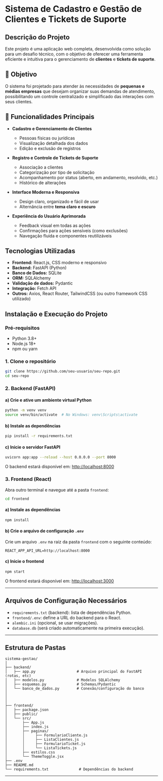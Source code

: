 # Sistema de Cadastro e Gestão de Clientes e Tickets de Suporte

## Descrição do Projeto

Este projeto é uma aplicação web completa, desenvolvida como solução para um desafio técnico, com o objetivo de oferecer uma ferramenta eficiente e intuitiva para o gerenciamento de **clientes** e **tickets de suporte**.

## 🎯 Objetivo

O sistema foi projetado para atender às necessidades de **pequenas e médias empresas** que desejam organizar suas demandas de atendimento, possibilitando um controle centralizado e simplificado das interações com seus clientes.

## 🧩 Funcionalidades Principais

- **Cadastro e Gerenciamento de Clientes**
  - Pessoas físicas ou jurídicas  
  - Visualização detalhada dos dados  
  - Edição e exclusão de registros  

- **Registro e Controle de Tickets de Suporte**
  - Associação a clientes  
  - Categorização por tipo de solicitação  
  - Acompanhamento por status (aberto, em andamento, resolvido, etc.)  
  - Histórico de alterações  

- **Interface Moderna e Responsiva**
  - Design claro, organizado e fácil de usar  
  - Alternância entre **tema claro e escuro**  


- **Experiência do Usuário Aprimorada**
  - Feedback visual em todas as ações  
  - Confirmações para ações sensíveis (como exclusões)  
  - Navegação fluida e componentes reutilizáveis  

## Tecnologias Utilizadas

- **Frontend:** React.js, CSS moderno e responsivo
- **Backend:** FastAPI (Python)
- **Banco de Dados:** SQLite
- **ORM:** SQLAlchemy
- **Validação de dados:** Pydantic
- **Integração:** Fetch API
- **Outros:** Axios, React Router, TailwindCSS (ou outro framework CSS utilizado)

## Instalação e Execução do Projeto

### Pré-requisitos

- Python 3.8+
- Node.js 18+
- npm ou yarn

### 1. Clone o repositório

```bash
git clone https://github.com/seu-usuario/seu-repo.git
cd seu-repo
```

### 2. Backend (FastAPI)

#### a) Crie e ative um ambiente virtual Python

```bash
python -m venv venv
source venv/bin/activate  # No Windows: venv\Scripts\activate
```

#### b) Instale as dependências

```bash
pip install -r requirements.txt
```

#### c) Inicie o servidor FastAPI

```bash
uvicorn app:app --reload --host 0.0.0.0 --port 8000
```

O backend estará disponível em: [http://localhost:8000](http://localhost:8000)

### 3. Frontend (React)

Abra outro terminal e navegue até a pasta `frontend`:

```bash
cd frontend
```

#### a) Instale as dependências

```bash
npm install
```

#### b) Crie o arquivo de configuração `.env`

Crie um arquivo `.env` na raiz da pasta `frontend` com o seguinte conteúdo:

```
REACT_APP_API_URL=http://localhost:8000
```

#### c) Inicie o frontend

```bash
npm start
```

O frontend estará disponível em: [http://localhost:3000](http://localhost:3000)

---

## Arquivos de Configuração Necessários

- `requirements.txt` (backend): lista de dependências Python.
- `frontend/.env`: define a URL do backend para o React.
- `alembic.ini` (opcional, se usar migrações).
- `database.db` (será criado automaticamente na primeira execução).

---
## Estrutura de Pastas

```
sistema-gestao/
│
├── backend/
│   ├── app.py                   # Arquivo principal do FastAPI (rotas, etc)
│   ├── modelos.py               # Modelos SQLAlchemy
│   ├── esquemas.py              # Schemas/Pydantic
│   └── banco_de_dados.py        # Conexão/configuração do banco
│    
│    
│
├── frontend/
│   ├── package.json
│   ├── public/
│   └── src/
│       ├── App.js
│       ├── index.js
│       ├── paginas/
│       │     ├── FormularioCliente.js
│       │     ├── ListaClientes.js
│       │     ├── FormularioTicket.js
│       │     └── ListaTickets.js
│       ├── estilos.css
│       └── ThemeToggle.jsx
├── .env
├── README.md
└── requirements.txt              # Dependências do backend
```

---